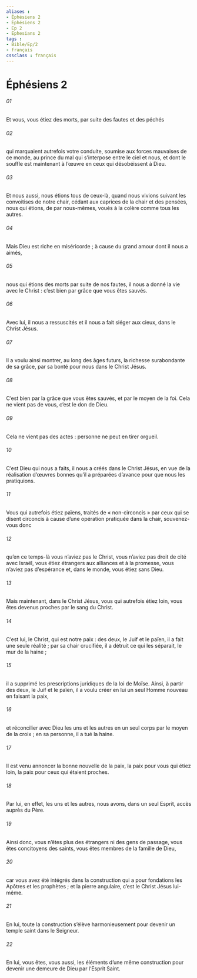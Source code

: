 ```yaml
---
aliases : 
- Éphésiens 2
- Éphésiens 2
- Ep 2
- Ephesians 2
tags : 
- Bible/Ep/2
- français
cssclass : français
---
```


# Éphésiens 2

###### 01
Et vous, vous étiez des morts, par suite des fautes et des péchés
###### 02
qui marquaient autrefois votre conduite, soumise aux forces mauvaises de ce monde, au prince du mal qui s’interpose entre le ciel et nous, et dont le souffle est maintenant à l’œuvre en ceux qui désobéissent à Dieu.
###### 03
Et nous aussi, nous étions tous de ceux-là, quand nous vivions suivant les convoitises de notre chair, cédant aux caprices de la chair et des pensées, nous qui étions, de par nous-mêmes, voués à la colère comme tous les autres.
###### 04
Mais Dieu est riche en miséricorde ; à cause du grand amour dont il nous a aimés,
###### 05
nous qui étions des morts par suite de nos fautes, il nous a donné la vie avec le Christ : c’est bien par grâce que vous êtes sauvés.
###### 06
Avec lui, il nous a ressuscités et il nous a fait siéger aux cieux, dans le Christ Jésus.
###### 07
Il a voulu ainsi montrer, au long des âges futurs, la richesse surabondante de sa grâce, par sa bonté pour nous dans le Christ Jésus.
###### 08
C’est bien par la grâce que vous êtes sauvés, et par le moyen de la foi. Cela ne vient pas de vous, c’est le don de Dieu.
###### 09
Cela ne vient pas des actes : personne ne peut en tirer orgueil.
###### 10
C’est Dieu qui nous a faits, il nous a créés dans le Christ Jésus, en vue de la réalisation d’œuvres bonnes qu’il a préparées d’avance pour que nous les pratiquions.
###### 11
Vous qui autrefois étiez païens, traités de « non-circoncis » par ceux qui se disent circoncis à cause d’une opération pratiquée dans la chair, souvenez-vous donc
###### 12
qu’en ce temps-là vous n’aviez pas le Christ, vous n’aviez pas droit de cité avec Israël, vous étiez étrangers aux alliances et à la promesse, vous n’aviez pas d’espérance et, dans le monde, vous étiez sans Dieu.
###### 13
Mais maintenant, dans le Christ Jésus, vous qui autrefois étiez loin, vous êtes devenus proches par le sang du Christ.
###### 14
C’est lui, le Christ, qui est notre paix : des deux, le Juif et le païen, il a fait une seule réalité ; par sa chair crucifiée, il a détruit ce qui les séparait, le mur de la haine ;
###### 15
il a supprimé les prescriptions juridiques de la loi de Moïse. Ainsi, à partir des deux, le Juif et le païen, il a voulu créer en lui un seul Homme nouveau en faisant la paix,
###### 16
et réconcilier avec Dieu les uns et les autres en un seul corps par le moyen de la croix ; en sa personne, il a tué la haine.
###### 17
Il est venu annoncer la bonne nouvelle de la paix, la paix pour vous qui étiez loin, la paix pour ceux qui étaient proches.
###### 18
Par lui, en effet, les uns et les autres, nous avons, dans un seul Esprit, accès auprès du Père.
###### 19
Ainsi donc, vous n’êtes plus des étrangers ni des gens de passage, vous êtes concitoyens des saints, vous êtes membres de la famille de Dieu,
###### 20
car vous avez été intégrés dans la construction qui a pour fondations les Apôtres et les prophètes ; et la pierre angulaire, c’est le Christ Jésus lui-même.
###### 21
En lui, toute la construction s’élève harmonieusement pour devenir un temple saint dans le Seigneur.
###### 22
En lui, vous êtes, vous aussi, les éléments d’une même construction pour devenir une demeure de Dieu par l’Esprit Saint.
